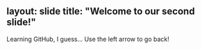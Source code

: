 layout: slide
title: "Welcome to our second slide!"
---
Learning GitHub, I guess...
Use the left arrow to go back!
